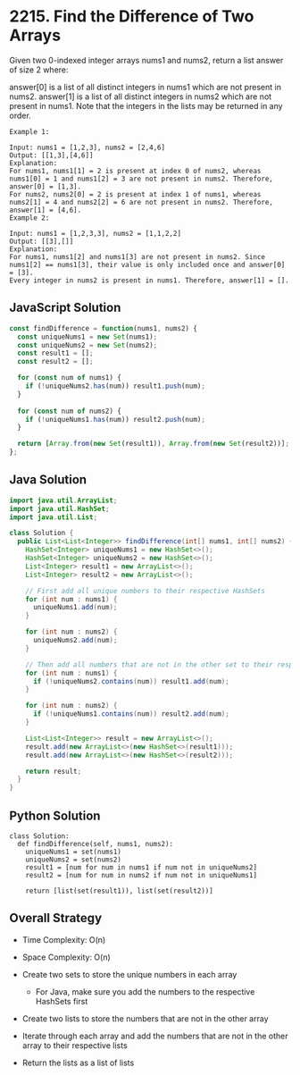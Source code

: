 # 2215. Find the Difference of Two Arrays

Given two 0-indexed integer arrays nums1 and nums2, return a list answer of size 2 where:

answer[0] is a list of all distinct integers in nums1 which are not present in nums2.
answer[1] is a list of all distinct integers in nums2 which are not present in nums1.
Note that the integers in the lists may be returned in any order.

```
Example 1:

Input: nums1 = [1,2,3], nums2 = [2,4,6]
Output: [[1,3],[4,6]]
Explanation:
For nums1, nums1[1] = 2 is present at index 0 of nums2, whereas nums1[0] = 1 and nums1[2] = 3 are not present in nums2. Therefore, answer[0] = [1,3].
For nums2, nums2[0] = 2 is present at index 1 of nums1, whereas nums2[1] = 4 and nums2[2] = 6 are not present in nums2. Therefore, answer[1] = [4,6].
Example 2:

Input: nums1 = [1,2,3,3], nums2 = [1,1,2,2]
Output: [[3],[]]
Explanation:
For nums1, nums1[2] and nums1[3] are not present in nums2. Since nums1[2] == nums1[3], their value is only included once and answer[0] = [3].
Every integer in nums2 is present in nums1. Therefore, answer[1] = [].
```

## JavaScript Solution
```js
const findDifference = function(nums1, nums2) {
  const uniqueNums1 = new Set(nums1);
  const uniqueNums2 = new Set(nums2);
  const result1 = [];
  const result2 = [];

  for (const num of nums1) {
    if (!uniqueNums2.has(num)) result1.push(num);
  }
    
  for (const num of nums2) {
    if (!uniqueNums1.has(num)) result2.push(num);
  }

  return [Array.from(new Set(result1)), Array.from(new Set(result2))];
};
```

## Java Solution
```java
import java.util.ArrayList;
import java.util.HashSet;
import java.util.List;

class Solution {
  public List<List<Integer>> findDifference(int[] nums1, int[] nums2) {
    HashSet<Integer> uniqueNums1 = new HashSet<>();
    HashSet<Integer> uniqueNums2 = new HashSet<>();
    List<Integer> result1 = new ArrayList<>();
    List<Integer> result2 = new ArrayList<>();

    // First add all unique numbers to their respective HashSets
    for (int num : nums1) {
      uniqueNums1.add(num);
    }

    for (int num : nums2) {
      uniqueNums2.add(num);
    }

    // Then add all numbers that are not in the other set to their respective result lists
    for (int num : nums1) {
      if (!uniqueNums2.contains(num)) result1.add(num);
    }

    for (int num : nums2) {
      if (!uniqueNums1.contains(num)) result2.add(num);
    }

    List<List<Integer>> result = new ArrayList<>();
    result.add(new ArrayList<>(new HashSet<>(result1)));
    result.add(new ArrayList<>(new HashSet<>(result2)));

    return result;
  }
}
```

## Python Solution
```py3
class Solution:
  def findDifference(self, nums1, nums2):
    uniqueNums1 = set(nums1)
    uniqueNums2 = set(nums2)
    result1 = [num for num in nums1 if num not in uniqueNums2]
    result2 = [num for num in nums2 if num not in uniqueNums1]

    return [list(set(result1)), list(set(result2))]
```

## Overall Strategy
- Time Complexity: O(n)
- Space Complexity: O(n)

- Create two sets to store the unique numbers in each array
  - For Java, make sure you add the numbers to the respective HashSets first
- Create two lists to store the numbers that are not in the other array
- Iterate through each array and add the numbers that are not in the other array to their respective lists
- Return the lists as a list of lists
